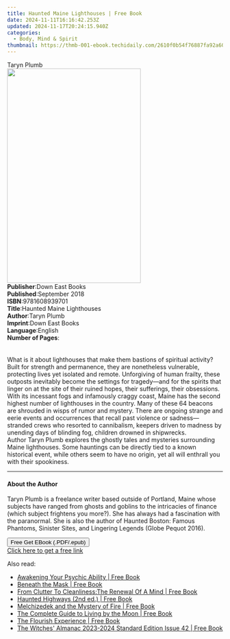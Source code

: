 ```yaml
---
title: Haunted Maine Lighthouses | Free Book
date: 2024-11-11T16:16:42.253Z
updated: 2024-11-17T20:24:15.940Z
categories:
  - Body, Mind & Spirit
thumbnail: https://thmb-001-ebook.techidaily.com/2610f0b54f76887fa92a6095c56061273ef9db5fb9866def24aa00131c31ff67.jpg
---
```

<main id="book-container">
  <div class="flex flex-col">
    <div class="book-brief flex-1 py-6 px-4 sm:p-6 md:py-10 md:px-8">
      <!-- brief-->
      <div class="book-brief-main">Taryn Plumb</div>
    </div>
    <div
      class="book-meta-info flex-1 grid gap-4 col-start-1 col-end-3 row-start-1 sm:mb-6 sm:grid-cols-4 lg:gap-6 lg:col-start-2 lg:row-end-6 lg:row-span-6 lg:mb-0"
    >
      <div
        class="book-meta-info-left place-content-center mt-4 p-4 text-sm leading-6 col-start-2 col-span-2 dark:text-slate-400"
      >
        <img
          class="w-full h-500 object-cover rounded-lg sm:h-255 sm:col-span-2 lg:col-span-full"
          src="https://img-001-ebook.techidaily.com/42fb6d3bda00f973240238116d9a76a845c355b30cbbb35d8ff5f3cd7bee5b9e.jpg"
          alt=""
          width="312"
          height="500"
        />
      </div>
      <div
        class="book-meta-info-right mt-2 col-start-1 row-start-2 col-span-3 self-center"
      >
        <!-- meta data  -->
        <div class="flex flex-col px-4 md:px-8">
          <div class="flex-1">
            <strong>Publisher</strong>:<span class="px-2">Down East Books</span>
          </div>
          <div class="flex-1">
            <strong>Published</strong>:<span class="px-2">September 2018</span>
          </div>
          <div class="flex-1">
            <strong>ISBN</strong>:<span class="px-2">9781608939701</span>
          </div>
          <div class="flex-1">
            <strong>Title</strong>:<span class="px-2"
              >Haunted Maine Lighthouses</span
            >
          </div>
          <div class="flex-1">
            <strong>Author</strong>:<span class="px-2">Taryn Plumb</span>
          </div>
          <div class="flex-1">
            <strong>Imprint</strong>:<span class="px-2">Down East Books</span>
          </div>
          <div class="flex-1">
            <strong>Language</strong>:<span class="px-2">English</span>
          </div>
          <div class="flex-1">
            <strong>Number of Pages</strong>:<span class="px-2"></span>
          </div>
        </div>
      </div>
    </div>
    <div class="book-description flex-1 py-6 px-4 sm:p-6 md:py-10 md:px-8">
      <div class="book-description-main">
        <div accordion-content="" id="description">
          <br /><br />What is it about lighthouses that make them bastions of
          spiritual activity? Built for strength and permanence, they are
          nonetheless vulnerable, protecting lives yet isolated and remote.
          Unforgiving of human frailty, these outposts inevitably become the
          settings for tragedy—and for the spirits that linger on at the site of
          their ruined hopes, their sufferings, their obsessions. <br />With its
          incessant fogs and infamously craggy coast, Maine has the second
          highest number of lighthouses in the country. Many of these 64 beacons
          are shrouded in wisps of rumor and mystery. There are ongoing strange
          and eerie events and occurrences that recall past violence or
          sadness—stranded crews who resorted to cannibalism, keepers driven to
          madness by unending days of blinding fog, children drowned in
          shipwrecks. <br />Author Taryn Plumb explores the ghostly tales and
          mysteries surrounding Maine lighthouses. Some hauntings can be
          directly tied to a known historical event, while others seem to have
          no origin, yet all will enthrall you with their spookiness.
        </div>
        <div class="accordion-fader"></div>
      </div>
    </div>
    <div class="book-excerpts flex-1 py-6 px-4 sm:p-6 md:py-10 md:px-8">
      <!-- excerpts-->
      <div class="book-excerpts-main">
        <hr />
        <h4 class="placeholder placeholder-heading">
          <span>About the Author</span>
        </h4>
        <p>
          Taryn Plumb is a freelance writer based outside of Portland, Maine
          whose subjects have ranged from ghosts and goblins to the intricacies
          of finance (which subject frightens you more?). She has always had a
          fascination with the paranormal. She is also the author of Haunted
          Boston: Famous Phantoms, Sinister Sites, and Lingering Legends (Globe
          Pequot 2016).
        </p>
      </div>
    </div>
    <div
      class="book-about-author flex-1 py-6 px-4 sm:p-6 md:py-10 md:px-8"
    ></div>
    <div class="book-free-get flex-1 py-6 px-4 sm:p-6 md:py-10 md:px-8">
      <button
        id="btn-free-get"
        class="bg-blue-500 hover:bg-blue-700 text-white font-bold py-2 px-4 rounded"
      >
        Free Get EBook (.PDF/.epub)
      </button>
      <div id="countdown-display" class="px-2 text-lg mt-2"></div>
      <a
        id="free-link"
        class="hidden bg-blue-500 hover:bg-blue-700 text-white font-bold py-2 px-4 rounded"
        href="https://www.ebooks.com/en-us/book/96298903/haunted-maine-lighthouses/taryn-plumb/"
        target="_blank"
        >Click here to get a free link</a
      >
    </div>
    <script>
      let countdownTime = 0;
      let countdownInterval = null;
      document
        .getElementById('btn-free-get')
        .addEventListener('click', startCountdown);
      function startCountdown() {
        countdownTime = new Date().getTime() + 60000 * 3;
        countdownInterval = setInterval(updateCountdown, 1000);
        document.getElementById('btn-free-get').disabled = true;
        document
          .getElementById('btn-free-get')
          .classList.add('bg-gray-500', 'cursor-not-allowed');
      }
      function updateCountdown() {
        let currentTime = new Date().getTime();
        let timeLeft = countdownTime - currentTime;
        let secondsLeft = Math.floor(timeLeft / 1000);
        document.getElementById('countdown-display').innerHTML =
          `Remaining time: ${secondsLeft} seconds.`;
        if (secondsLeft <= 0) {
          clearInterval(countdownInterval);
          document.getElementById('btn-free-get').classList.add('hidden');
          document.getElementById('free-link').classList.remove('hidden');
          document.getElementById('countdown-display').innerHTML = '';
        }
      }
    </script>
  </div>
</main>

<ins class="adsbygoogle"
      style="display:block"
      data-ad-client="ca-pub-7571918770474297"
      data-ad-slot="8358498916"
      data-ad-format="auto"
      data-full-width-responsive="true"></ins>
    

<span class="atpl-alsoreadstyle">Also read:</span>
<div><ul>
<li><a href="https://novels-ebooks.techidaily.com/210623263-9781648480751-awakening-your-psychic-ability/"><u>Awakening Your Psychic Ability | Free Book</u></a></li>
<li><a href="https://novels-ebooks.techidaily.com/210625874-9781638603368-beneath-the-mask/"><u>Beneath the Mask | Free Book</u></a></li>
<li><a href="https://novels-ebooks.techidaily.com/210626096-9798986573632-from-clutter-to-cleanlinessthe-renewal-of-a-mind/"><u>From Clutter To Cleanliness:The Renewal Of A Mind | Free Book</u></a></li>
<li><a href="https://novels-ebooks.techidaily.com/210623865-9781493046973-haunted-highways-2nd-ed/"><u>Haunted Highways (2nd ed.) | Free Book</u></a></li>
<li><a href="https://novels-ebooks.techidaily.com/210622609-9781684930708-melchizedek-and-the-mystery-of-fire/"><u>Melchizedek and the Mystery of Fire | Free Book</u></a></li>
<li><a href="https://novels-ebooks.techidaily.com/210625889-9780760375235-the-complete-guide-to-living-by-the-moon/"><u>The Complete Guide to Living by the Moon | Free Book</u></a></li>
<li><a href="https://novels-ebooks.techidaily.com/210622592-9798986162836-the-flourish-experience/"><u>The Flourish Experience | Free Book</u></a></li>
<li><a href="https://novels-ebooks.techidaily.com/210623170-9781881098898-the-witches-almanac-2023-2024-standard-edition-issue-42/"><u>The Witches' Almanac 2023-2024 Standard Edition Issue 42 | Free Book</u></a></li>
</ul></div>

